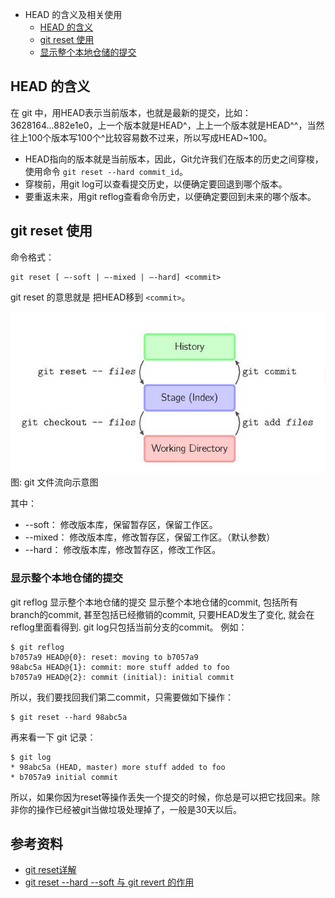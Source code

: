 
- HEAD 的含义及相关使用
  - [HEAD 的含义](#head)      
  - [git reset 使用](#reset)     
  - [显示整个本地仓储的提交](#reflog)   
  
  

## <a id="head">HEAD 的含义</a>
在 git 中，用HEAD表示当前版本，也就是最新的提交，比如：3628164...882e1e0，上一个版本就是HEAD^，上上一个版本就是HEAD^^，当然往上100个版本写100个^比较容易数不过来，所以写成HEAD~100。

 * HEAD指向的版本就是当前版本，因此，Git允许我们在版本的历史之间穿梭，使用命令 `git reset --hard commit_id`。
 * 穿梭前，用git log可以查看提交历史，以便确定要回退到哪个版本。
 * 要重返未来，用git reflog查看命令历史，以便确定要回到未来的哪个版本。

## <a id="reset">git reset 使用</a>
命令格式：

    git reset [ –-soft | –-mixed | –-hard] <commit>
git reset <commit> 的意思就是 把HEAD移到 `<commit>`。
  
![git 文件流向示意图](../images/git-workspace-stage-history.png)    
图: git 文件流向示意图
  
其中：      
* --soft：   修改版本库，保留暂存区，保留工作区。
* --mixed：  修改版本库，修改暂存区，保留工作区。（默认参数）
* --hard：   修改版本库，修改暂存区，修改工作区。

### <a id="reflog">显示整个本地仓储的提交<a/>
git reflog 显示整个本地仓储的提交
显示整个本地仓储的commit, 包括所有branch的commit, 甚至包括已经撤销的commit, 只要HEAD发生了变化, 就会在reflog里面看得到. git log只包括当前分支的commit。
例如：

    $ git reflog
    b7057a9 HEAD@{0}: reset: moving to b7057a9
    98abc5a HEAD@{1}: commit: more stuff added to foo
    b7057a9 HEAD@{2}: commit (initial): initial commit

所以，我们要找回我们第二commit，只需要做如下操作：
    
    $ git reset --hard 98abc5a

再来看一下 git 记录：

    $ git log
    * 98abc5a (HEAD, master) more stuff added to foo
    * b7057a9 initial commit

所以，如果你因为reset等操作丢失一个提交的时候，你总是可以把它找回来。除非你的操作已经被git当做垃圾处理掉了，一般是30天以后。

## 参考资料
* [git reset详解](https://segmentfault.com/a/1190000009658888)    
* [git reset --hard --soft 与 git revert 的作用](https://www.jianshu.com/p/952d83fc5bc8)    


